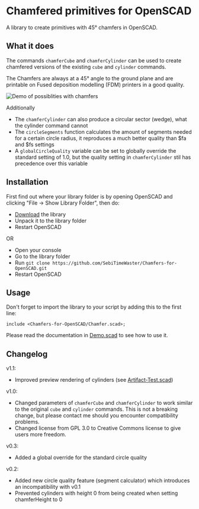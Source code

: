 # Chamfered primitives for OpenSCAD
A library to create primitives with 45° chamfers in OpenSCAD.

## What it does
The commands `chamferCube` and `chamferCylinder` can be used to create chamfered versions of the existing `cube` and `cylinder` commands.

The Chamfers are always at a 45° angle to the ground plane and are printable on Fused deposition modelling (FDM) printers in a good quality.

![Demo of possiblities with chamfers](https://github.com/SebiTimeWaster/OpenSCAD-Chamfer/blob/master/Chamfer.png)

Additionally
* The `chamferCylinder` can also produce a circular sector (wedge), what the cylinder command cannot
* The `circleSegments` function calculates the amount of segments needed for a certain circle radius, it reproduces a much better quality than $fa and $fs settings
* A `globalCircleQuality` variable can be set to globally override the standard setting of 1.0, but the quality setting in `chamferCylinder` stil has precedence over this variable

## Installation
First find out where your library folder is by opening OpenSCAD and clicking "File -> Show Library Folder", then do:

* [Download](https://github.com/SebiTimeWaster/Chamfers-for-OpenSCAD/releases) the library
* Unpack it to the library folder
* Restart OpenSCAD

OR

* Open your console
* Go to the library folder
* Run ```git clone https://github.com/SebiTimeWaster/Chamfers-for-OpenSCAD.git```
* Restart OpenSCAD

## Usage
Don't forget to import the library to your script by adding this to the first line:

`include <Chamfers-for-OpenSCAD/Chamfer.scad>;`

Please read the documentation in [Demo.scad](https://github.com/SebiTimeWaster/OpenSCAD-Chamfer/blob/master/Demo/Demo.scad) to see how to use it.

## Changelog
v1.1:
* Improved preview rendering of cylinders (see [Artifact-Test.scad](https://github.com/SebiTimeWaster/Chamfers-for-OpenSCAD/blob/master/Demo/Artifact-Test.scad))

v1.0:
* Changed parameters of `chamferCube` and `chamferCylinder` to work similar to the original `cube` and `cylinder` commands. This is not a breaking change, but please contact me should you encounter compatibility problems.
* Changed license from GPL 3.0 to Creative Commons license to give users more freedom.

v0.3:
* Added a global override for the standard circle quality

v0.2:
* Added new circle quality feature (segment calculator) which introduces an incompatibility with v0.1
* Prevented cylinders with height 0 from being created when setting chamferHeight to 0
